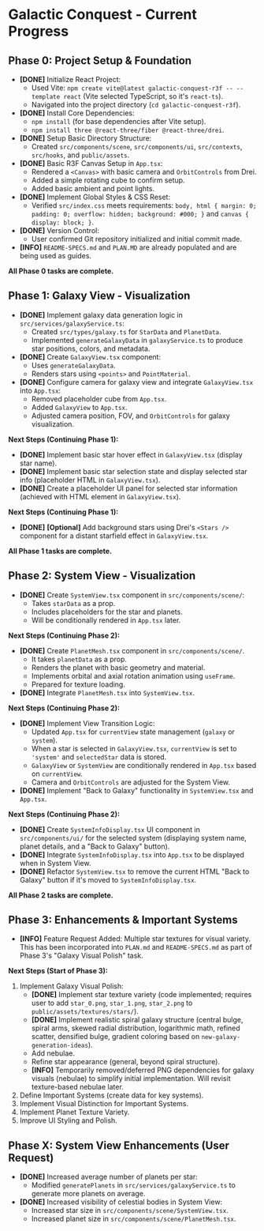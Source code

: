 # Galactic Conquest - Current Progress

## Phase 0: Project Setup & Foundation

- **[DONE]** Initialize React Project:
    - Used Vite: `npm create vite@latest galactic-conquest-r3f -- --template react` (Vite selected TypeScript, so it's `react-ts`).
    - Navigated into the project directory (`cd galactic-conquest-r3f`).
- **[DONE]** Install Core Dependencies:
    - `npm install` (for base dependencies after Vite setup).
    - `npm install three @react-three/fiber @react-three/drei`.
- **[DONE]** Setup Basic Directory Structure:
    - Created `src/components/scene`, `src/components/ui`, `src/contexts`, `src/hooks`, and `public/assets`.
- **[DONE]** Basic R3F Canvas Setup in `App.tsx`:
    - Rendered a `<Canvas>` with basic camera and `OrbitControls` from Drei.
    - Added a simple rotating cube to confirm setup.
    - Added basic ambient and point lights.
- **[DONE]** Implement Global Styles & CSS Reset:
    - Verified `src/index.css` meets requirements: `body, html { margin: 0; padding: 0; overflow: hidden; background: #000; }` and `canvas { display: block; }`.
- **[DONE]** Version Control:
    - User confirmed Git repository initialized and initial commit made.
- **[INFO]** `README-SPECS.md` and `PLAN.MD` are already populated and are being used as guides.

**All Phase 0 tasks are complete.**

## Phase 1: Galaxy View - Visualization

- **[DONE]** Implement galaxy data generation logic in `src/services/galaxyService.ts`:
    - Created `src/types/galaxy.ts` for `StarData` and `PlanetData`.
    - Implemented `generateGalaxyData` in `galaxyService.ts` to produce star positions, colors, and metadata.
- **[DONE]** Create `GalaxyView.tsx` component:
    - Uses `generateGalaxyData`.
    - Renders stars using `<points>` and `PointMaterial`.
- **[DONE]** Configure camera for galaxy view and integrate `GalaxyView.tsx` into `App.tsx`:
    - Removed placeholder cube from `App.tsx`.
    - Added `GalaxyView` to `App.tsx`.
    - Adjusted camera position, FOV, and `OrbitControls` for galaxy visualization.

**Next Steps (Continuing Phase 1):**
- **[DONE]** Implement basic star hover effect in `GalaxyView.tsx` (display star name).
- **[DONE]** Implement basic star selection state and display selected star info (placeholder HTML in `GalaxyView.tsx`).
- **[DONE]** Create a placeholder UI panel for selected star information (achieved with HTML element in `GalaxyView.tsx`).

**Next Steps (Continuing Phase 1):**
- **[DONE]** **[Optional]** Add background stars using Drei's `<Stars />` component for a distant starfield effect in `GalaxyView.tsx`.

**All Phase 1 tasks are complete.**

## Phase 2: System View - Visualization

- **[DONE]** Create `SystemView.tsx` component in `src/components/scene/`:
    - Takes `starData` as a prop.
    - Includes placeholders for the star and planets.
    - Will be conditionally rendered in `App.tsx` later.

**Next Steps (Continuing Phase 2):**
- **[DONE]** Create `PlanetMesh.tsx` component in `src/components/scene/`.
   - It takes `planetData` as a prop.
   - Renders the planet with basic geometry and material.
   - Implements orbital and axial rotation animation using `useFrame`.
   - Prepared for texture loading.
- **[DONE]** Integrate `PlanetMesh.tsx` into `SystemView.tsx`.

**Next Steps (Continuing Phase 2):**
- **[DONE]** Implement View Transition Logic:
   - Updated `App.tsx` for `currentView` state management (`galaxy` or `system`).
   - When a star is selected in `GalaxyView.tsx`, `currentView` is set to `'system'` and `selectedStar` data is stored.
   - `GalaxyView` or `SystemView` are conditionally rendered in `App.tsx` based on `currentView`.
   - Camera and `OrbitControls` are adjusted for the System View.
- **[DONE]** Implement "Back to Galaxy" functionality in `SystemView.tsx` and `App.tsx`.

**Next Steps (Continuing Phase 2):**
- **[DONE]** Create `SystemInfoDisplay.tsx` UI component in `src/components/ui/` for the selected system (displaying system name, planet details, and a "Back to Galaxy" button).
- **[DONE]** Integrate `SystemInfoDisplay.tsx` into `App.tsx` to be displayed when in System View.
- **[DONE]** Refactor `SystemView.tsx` to remove the current HTML "Back to Galaxy" button if it's moved to `SystemInfoDisplay.tsx`.

**All Phase 2 tasks are complete.**

## Phase 3: Enhancements & Important Systems

- **[INFO]** Feature Request Added: Multiple star textures for visual variety. This has been incorporated into `PLAN.md` and `README-SPECS.md` as part of Phase 3's "Galaxy Visual Polish" task.

**Next Steps (Start of Phase 3):**
1. Implement Galaxy Visual Polish:
    - **[DONE]** Implement star texture variety (code implemented; requires user to add `star_0.png`, `star_1.png`, `star_2.png` to `public/assets/textures/stars/`).
    - **[DONE]** Implement realistic spiral galaxy structure (central bulge, spiral arms, skewed radial distribution, logarithmic math, refined scatter, densified bulge, gradient coloring based on `new-galaxy-generation-ideas`).
    - Add nebulae.
    - Refine star appearance (general, beyond spiral structure).
    - **[INFO]** Temporarily removed/deferred PNG dependencies for galaxy visuals (nebulae) to simplify initial implementation. Will revisit texture-based nebulae later.
2. Define Important Systems (create data for key systems).
3. Implement Visual Distinction for Important Systems.
4. Implement Planet Texture Variety.
5. Improve UI Styling and Polish.

## Phase X: System View Enhancements (User Request)

- **[DONE]** Increased average number of planets per star:
    - Modified `generatePlanets` in `src/services/galaxyService.ts` to generate more planets on average.
- **[DONE]** Increased visibility of celestial bodies in System View:
    - Increased star size in `src/components/scene/SystemView.tsx`.
    - Increased planet size in `src/components/scene/PlanetMesh.tsx`.